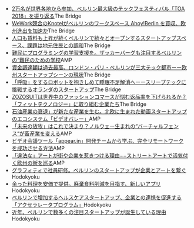<ul>
<li>
<a href="http://thebridge.jp/2018/06/toa2018" class="hover-gray" target="_blank">2万名が世界各地から参加、ベルリン最大級のテックフェスティバル「TOA 2018」を振り返る</a><span class="work-media">The Bridge</span>
</li>
<li>
<a href="http://thebridge.jp/2018/06/knotel-buys-ahoy-berlin" class="hover-gray" target="_blank">
WeWork競合のKnotelがベルリンのワークスペース Ahoy!Berlin を買収、欧州進出を加速か</a><span class="work-media">The Bridge</span>
</li>
<li>
<a href="http://thebridge.jp/2018/02/berlin-startup-spaces" class="hover-gray" target="_blank">人口も賃料も上昇が続くベルリンで続々とオープンするスタートアップスペース、課題は地元住民との調和</a><span class="work-media">The Bridge</span>
</li>
<li>
<a href="https://amp.review/2018/01/05/redi-school/" class="hover-gray" target="_blank">難民にプログラミングの学習支援を。ザッカーバーグも注目するベルリンの“難民のための学校</a><span class="work-media">AMP</span>
</li>
<li>
<a href="http://thebridge.jp/2017/12/the-state-of-european-tech-scene" class="hover-gray" target="_blank">資金調達額は過去最高、ロンドン・パリ・ベルリンが三大テック都市ーー欧州スタートアップシーンの現状</a><span class="work-media">The Bridge</span>
</li>
<li>
<a href="http://thebridge.jp/2017/11/somnox" class="hover-gray" target="_blank">「呼吸」をするロボットを抱きしめて睡眠不足解消へーースリープテックに挑戦するオランダのスタートアップ</a><span class="work-media">The Bridge</span>
</li>
<li>
<a href="http://thebridge.jp/2017/11/zozosuit_fittechnology" class="hover-gray" target="_blank">ZOZOSUITは世界中のファッションコマースが悩む返品率を下げられるか？ 「フィットテクノロジー」に取り組む企業たち</a><span class="work-media">The Bridge</span>
</li>
<li>
<a href="https://amp.review/2017/12/08/video-valley/" class="hover-gray" target="_blank">石油産業の衰退」が新たな産業を生む。北欧に生まれた動画スタートアップのエコシステム「ビデオバレー」</a><span class="work-media">AMP</span>
</li>
<li>
<a href="https://amp.review/2017/11/25/no-fence/" class="hover-gray" target="_blank">「未来の放牧」はこれで決まり？ノルウェー生まれの“バーチャルフェンス“が畜産業を変える</a><span class="work-media">AMP</span>
</li>
<li>
<a href="https://amp.review/2017/10/24/appearin/" class="hover-gray" target="_blank">ビデオ会議ツール「appear.in」開発チームから学ぶ、完全リモートワークを成功させる方法</a><span class="work-media">AMP</span>
</li>
<li>
<a href="https://amp.review/2017/09/28/street-art/" class="hover-gray" target="_blank">「違法な」アートが街や企業を惹きつける理由−−ストリートアートで活気付く欧州の街を巡る</a><span class="work-media">AMP</span>
</li>
<li>
<a href="https://www.houdoukyoku.jp/posts/15271" class="hover-gray" target="_blank">グラフィティで社員研修。ベルリンのスタートアップが企業とアートを繋ぐ</a><span class="work-media">Hodokyoku</span>
</li>
<li>
<a href="https://www.houdoukyoku.jp/posts/14295" class="hover-gray" target="_blank">余った料理を安価で提供。廃棄食料削減を目指す、新しいアプリ</a><span class="work-media">Hodokyoku</span>
</li>
<li>
<a href="https://www.houdoukyoku.jp/posts/12073" class="hover-gray" target="_blank">ベルリンで増加するヘルスケアスタートアップ、企業との連携を促進する「アクセラレータプログラム」</a><span class="work-media">Hodokyoku</span>
</li>
<li>
<a href="https://www.houdoukyoku.jp/posts/10458" class="hover-gray" target="_blank">近年、ベルリンで数多くの注目スタートアップが誕生している理由</a><span class="work-media">Hodokyoku</span>
</li>
</ul>
